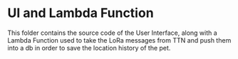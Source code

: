 # UI and Lambda Function

This folder contains the source code of the User Interface, along with a Lambda Function used to take the LoRa messages from TTN and push them into a db in order to save the location history of the pet.